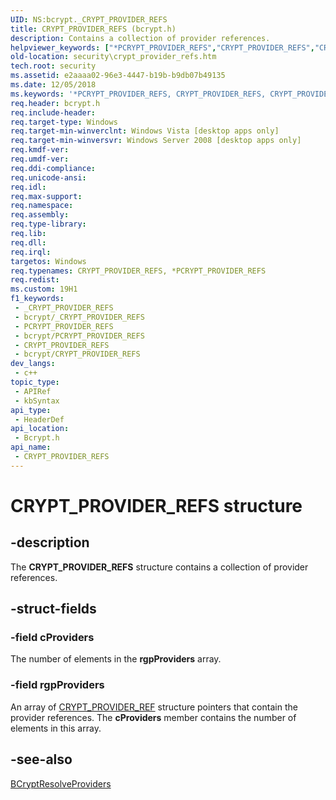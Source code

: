 ```yaml
---
UID: NS:bcrypt._CRYPT_PROVIDER_REFS
title: CRYPT_PROVIDER_REFS (bcrypt.h)
description: Contains a collection of provider references.
helpviewer_keywords: ["*PCRYPT_PROVIDER_REFS","CRYPT_PROVIDER_REFS","CRYPT_PROVIDER_REFS structure [Security]","PCRYPT_PROVIDER_REFS","PCRYPT_PROVIDER_REFS structure pointer [Security]","bcrypt/CRYPT_PROVIDER_REFS","bcrypt/PCRYPT_PROVIDER_REFS","security.crypt_provider_refs"]
old-location: security\crypt_provider_refs.htm
tech.root: security
ms.assetid: e2aaaa02-96e3-4447-b19b-b9db07b49135
ms.date: 12/05/2018
ms.keywords: '*PCRYPT_PROVIDER_REFS, CRYPT_PROVIDER_REFS, CRYPT_PROVIDER_REFS structure [Security], PCRYPT_PROVIDER_REFS, PCRYPT_PROVIDER_REFS structure pointer [Security], bcrypt/CRYPT_PROVIDER_REFS, bcrypt/PCRYPT_PROVIDER_REFS, security.crypt_provider_refs'
req.header: bcrypt.h
req.include-header: 
req.target-type: Windows
req.target-min-winverclnt: Windows Vista [desktop apps only]
req.target-min-winversvr: Windows Server 2008 [desktop apps only]
req.kmdf-ver: 
req.umdf-ver: 
req.ddi-compliance: 
req.unicode-ansi: 
req.idl: 
req.max-support: 
req.namespace: 
req.assembly: 
req.type-library: 
req.lib: 
req.dll: 
req.irql: 
targetos: Windows
req.typenames: CRYPT_PROVIDER_REFS, *PCRYPT_PROVIDER_REFS
req.redist: 
ms.custom: 19H1
f1_keywords:
 - _CRYPT_PROVIDER_REFS
 - bcrypt/_CRYPT_PROVIDER_REFS
 - PCRYPT_PROVIDER_REFS
 - bcrypt/PCRYPT_PROVIDER_REFS
 - CRYPT_PROVIDER_REFS
 - bcrypt/CRYPT_PROVIDER_REFS
dev_langs:
 - c++
topic_type:
 - APIRef
 - kbSyntax
api_type:
 - HeaderDef
api_location:
 - Bcrypt.h
api_name:
 - CRYPT_PROVIDER_REFS
---
```


# CRYPT_PROVIDER_REFS structure


## -description

The <b>CRYPT_PROVIDER_REFS</b> structure contains a collection of provider references.

## -struct-fields

### -field cProviders

The number of elements in the <b>rgpProviders</b> array.

### -field rgpProviders

An array of <a href="https://docs.microsoft.com/windows/desktop/api/bcrypt/ns-bcrypt-crypt_provider_ref">CRYPT_PROVIDER_REF</a> structure pointers that contain the provider references. The <b>cProviders</b> member contains the number of elements in this array.

## -see-also

<a href="https://docs.microsoft.com/windows/desktop/api/bcrypt/nf-bcrypt-bcryptresolveproviders">BCryptResolveProviders</a>

